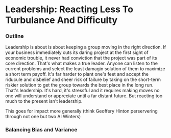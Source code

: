 # Leadership: Reacting Less To Turbulance And Difficulty

### Outline
Leadership is about is about keeping a group moving in the right direction. If your business immediately cuts its daring project at the first sight of economic trouble, it never had conviction that the project was part of its core direction. 
That's what makes a true leader. Anyone can  listen to the current problems and select the least damagin solution of them to maximize a short term payoff. 
It's far harder to plant one's feet and accept the riducule and disbelief and sheer risk of failure by taking on the short-term riskier solution to get the group towards the best place in the long run. 
That's leadership. It's hard, it's stressful and it requires making moves no one will understand or appreciate until a far distant future. But reacting too much to the present isn't leadership. 

This goes for impact more generally (think Geoffery Hinton perservering through not one but two AI Winters)

### Balancing Bias and Variance 

